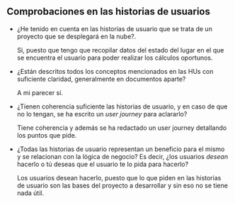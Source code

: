 ## Comprobaciones en las historias de usuarios

- ¿He tenido en cuenta en las historias de usuario que se trata de un proyecto que se desplegará en la nube?.
    
    Si, puesto que tengo que recopilar datos del estado del lugar en el que se encuentra el usuario para poder realizar los cálculos oportunos.
    
- ¿Están descritos todos los conceptos mencionados en las HUs con suficiente claridad, generalmente en documentos aparte?
    
    A mi parecer sí.
    
- ¿Tienen coherencia suficiente las historias de usuario, y en caso de que no lo tengan, se ha escrito un *user journey* para aclararlo?
    
    Tiene coherencia y además se ha redactado un user journey detallando los puntos que pide.
    
- ¿Todas las historias de usuario representan un beneficio para el mismo y se relacionan con la lógica de negocio? Es decir, ¿los usuarios *desean* hacerlo o tú deseas que el usuario te lo pida para hacerlo?
    
    Los usuarios desean hacerlo, puesto que lo que piden en las historias de usuario son las bases del proyecto a desarrollar y sin eso no se tiene nada útil.